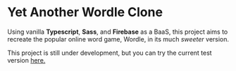 # Yet Another Wordle Clone

Using vanilla **Typescript**, **Sass**, and **Firebase** as a BaaS, this project aims to recreate the popular online word game, Wordle, in its much _sweeter_ version.

This project is still under development, but you can try the current test version [here.](https://yet-another-wordle-clone.web.app)
